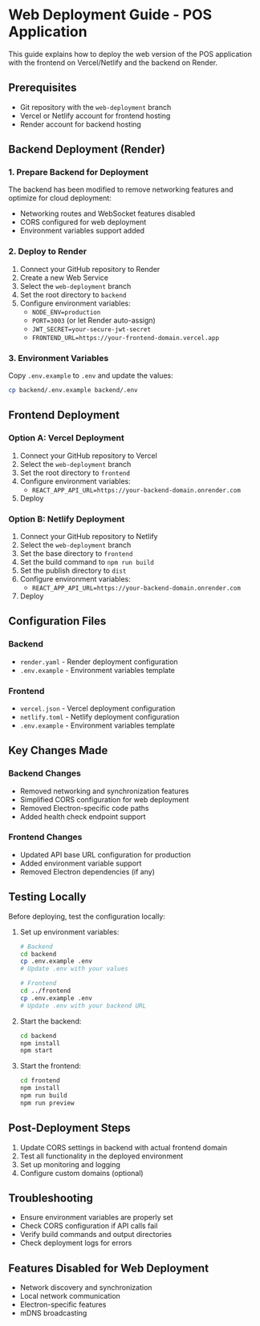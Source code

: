 # Web Deployment Guide - POS Application

This guide explains how to deploy the web version of the POS application with the frontend on Vercel/Netlify and the backend on Render.

## Prerequisites

- Git repository with the `web-deployment` branch
- Vercel or Netlify account for frontend hosting
- Render account for backend hosting

## Backend Deployment (Render)

### 1. Prepare Backend for Deployment

The backend has been modified to remove networking features and optimize for cloud deployment:
- Networking routes and WebSocket features disabled
- CORS configured for web deployment
- Environment variables support added

### 2. Deploy to Render

1. Connect your GitHub repository to Render
2. Create a new Web Service
3. Select the `web-deployment` branch
4. Set the root directory to `backend`
5. Configure environment variables:
   - `NODE_ENV=production`
   - `PORT=3003` (or let Render auto-assign)
   - `JWT_SECRET=your-secure-jwt-secret`
   - `FRONTEND_URL=https://your-frontend-domain.vercel.app`

### 3. Environment Variables

Copy `.env.example` to `.env` and update the values:
```bash
cp backend/.env.example backend/.env
```

## Frontend Deployment

### Option A: Vercel Deployment

1. Connect your GitHub repository to Vercel
2. Select the `web-deployment` branch
3. Set the root directory to `frontend`
4. Configure environment variables:
   - `REACT_APP_API_URL=https://your-backend-domain.onrender.com`
5. Deploy

### Option B: Netlify Deployment

1. Connect your GitHub repository to Netlify
2. Select the `web-deployment` branch
3. Set the base directory to `frontend`
4. Set the build command to `npm run build`
5. Set the publish directory to `dist`
6. Configure environment variables:
   - `REACT_APP_API_URL=https://your-backend-domain.onrender.com`
7. Deploy

## Configuration Files

### Backend
- `render.yaml` - Render deployment configuration
- `.env.example` - Environment variables template

### Frontend
- `vercel.json` - Vercel deployment configuration
- `netlify.toml` - Netlify deployment configuration
- `.env.example` - Environment variables template

## Key Changes Made

### Backend Changes
- Removed networking and synchronization features
- Simplified CORS configuration for web deployment
- Removed Electron-specific code paths
- Added health check endpoint support

### Frontend Changes
- Updated API base URL configuration for production
- Added environment variable support
- Removed Electron dependencies (if any)

## Testing Locally

Before deploying, test the configuration locally:

1. Set up environment variables:
   ```bash
   # Backend
   cd backend
   cp .env.example .env
   # Update .env with your values
   
   # Frontend
   cd ../frontend
   cp .env.example .env
   # Update .env with your backend URL
   ```

2. Start the backend:
   ```bash
   cd backend
   npm install
   npm start
   ```

3. Start the frontend:
   ```bash
   cd frontend
   npm install
   npm run build
   npm run preview
   ```

## Post-Deployment Steps

1. Update CORS settings in backend with actual frontend domain
2. Test all functionality in the deployed environment
3. Set up monitoring and logging
4. Configure custom domains (optional)

## Troubleshooting

- Ensure environment variables are properly set
- Check CORS configuration if API calls fail
- Verify build commands and output directories
- Check deployment logs for errors

## Features Disabled for Web Deployment

- Network discovery and synchronization
- Local network communication
- Electron-specific features
- mDNS broadcasting